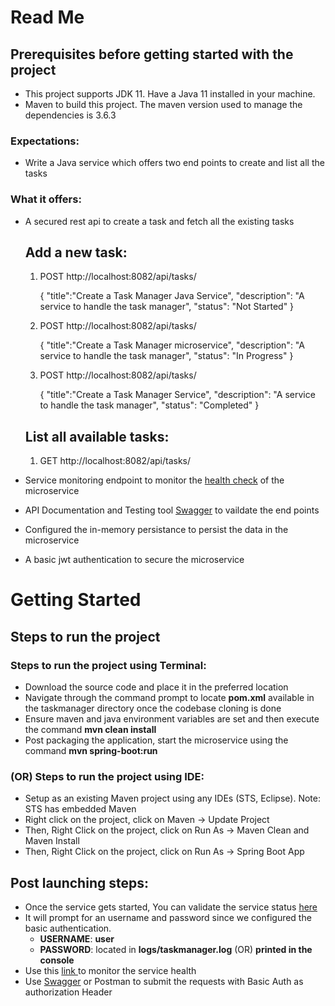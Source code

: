 # Read Me 
## Prerequisites before getting started with the project
* This project supports JDK 11. Have a Java 11 installed in your machine.
* Maven to build this project. The maven version used to manage the dependencies is 3.6.3

### Expectations:
* Write a Java service which offers two end points to create and list all the tasks
### What it offers:
* A secured rest api to create a task and fetch all the existing tasks 
 	## Add a new task:
	1) POST http://localhost:8082/api/tasks/ 
 
		 {
			"title":"Create a Task Manager Java Service",
			"description": "A service to handle the task manager",
			"status": "Not Started"
		 }
	2) POST http://localhost:8082/api/tasks/ 
 
		 {
			"title":"Create a Task Manager microservice",
			"description": "A service to handle the task manager",
			"status": "In Progress"
		 }
	3) POST http://localhost:8082/api/tasks/ 
 
		 {
			"title":"Create a Task Manager Service",
			"description": "A service to handle the task manager",
			"status": "Completed"
		 }
	## List all available tasks:
 	1) GET http://localhost:8082/api/tasks/
	
* Service monitoring endpoint to monitor the <a href="http://localhost:8082/actuator/health">health check</a> of the microservice
* API Documentation and Testing tool <a href="http://localhost:8082/swagger-ui/">Swagger</a> to vaildate the end points 
* Configured the in-memory persistance to persist the data in the microservice
* A basic jwt authentication to secure the microservice
				
# Getting Started
## Steps to run the project
### Steps to run the project using Terminal:
* Download the source code and place it in the preferred location
* Navigate through the command prompt to locate <b>pom.xml</b> available in the taskmanager directory once the codebase cloning is done
* Ensure maven and java environment variables are set and then execute the command <b>mvn clean install</b>
* Post packaging the application, start the microservice using the command <b>mvn spring-boot:run</b>
 ### (OR) Steps to run the project using IDE:
* Setup as an existing Maven project using any IDEs (STS, Eclipse). Note: STS has embedded Maven
* Right click on the project, click on Maven -> Update Project
* Then, Right Click on the project, click on Run As -> Maven Clean and Maven Install
* Then, Right Click on the project, click on Run As -> Spring Boot App
## Post launching steps:
* Once the service gets started, You can validate the service status <a href="http://localhost:8082/actuator">here</a>
* It will prompt for an username and password since we configured the basic authentication. 
	<ul>
		<li><b>USERNAME</b>: <b>user</b></li>
		<li><b>PASSWORD</b>: located in <b>logs/taskmanager.log</b> (OR) <b>printed in the console</b></li>
	</ul>		
* Use this <a href="http://localhost:8082/actuator/health"> link </a> to monitor the service health
* Use <a href="http://localhost:8082/swagger-ui/">Swagger</a> or Postman to submit the requests with Basic Auth as authorization Header




